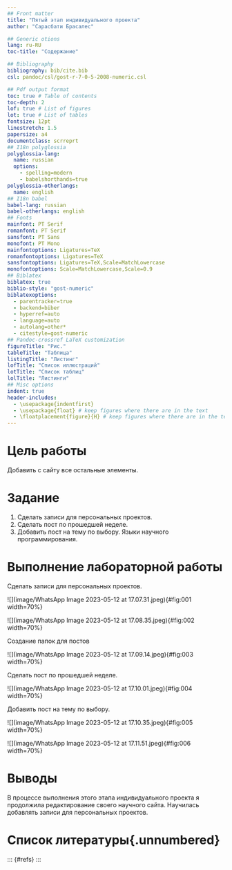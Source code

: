 ```yaml
---
## Front matter
title: "Пятый этап индивидуального проекта"
author: "Сарасбати Брасалес"

## Generic otions
lang: ru-RU
toc-title: "Содержание"

## Bibliography
bibliography: bib/cite.bib
csl: pandoc/csl/gost-r-7-0-5-2008-numeric.csl

## Pdf output format
toc: true # Table of contents
toc-depth: 2
lof: true # List of figures
lot: true # List of tables
fontsize: 12pt
linestretch: 1.5
papersize: a4
documentclass: scrreprt
## I18n polyglossia
polyglossia-lang:
  name: russian
  options:
	- spelling=modern
	- babelshorthands=true
polyglossia-otherlangs:
  name: english
## I18n babel
babel-lang: russian
babel-otherlangs: english
## Fonts
mainfont: PT Serif
romanfont: PT Serif
sansfont: PT Sans
monofont: PT Mono
mainfontoptions: Ligatures=TeX
romanfontoptions: Ligatures=TeX
sansfontoptions: Ligatures=TeX,Scale=MatchLowercase
monofontoptions: Scale=MatchLowercase,Scale=0.9
## Biblatex
biblatex: true
biblio-style: "gost-numeric"
biblatexoptions:
  - parentracker=true
  - backend=biber
  - hyperref=auto
  - language=auto
  - autolang=other*
  - citestyle=gost-numeric
## Pandoc-crossref LaTeX customization
figureTitle: "Рис."
tableTitle: "Таблица"
listingTitle: "Листинг"
lofTitle: "Список иллюстраций"
lotTitle: "Список таблиц"
lolTitle: "Листинги"
## Misc options
indent: true
header-includes:
  - \usepackage{indentfirst}
  - \usepackage{float} # keep figures where there are in the text
  - \floatplacement{figure}{H} # keep figures where there are in the text
---
```


# Цель работы

Добавить с сайту все остальные элементы.

# Задание

1. Сделать записи для персональных проектов.
2. Сделать пост по прошедшей неделе.
3. Добавить пост на тему по выбору.
        Языки научного программирования.


# Выполнение лабораторной работы

Сделать записи для персональных проектов.

![](image/WhatsApp Image 2023-05-12 at 17.07.31.jpeg){#fig:001 width=70%}

![](image/WhatsApp Image 2023-05-12 at 17.08.35.jpeg){#fig:002 width=70%}

Создание папок для постов

![](image/WhatsApp Image 2023-05-12 at 17.09.14.jpeg){#fig:003 width=70%}

Сделать пост по прошедшей неделе.

![](image/WhatsApp Image 2023-05-12 at 17.10.01.jpeg){#fig:004 width=70%}

Добавить пост на тему по выбору.

![](image/WhatsApp Image 2023-05-12 at 17.10.35.jpeg){#fig:005 width=70%}



![](image/WhatsApp Image 2023-05-12 at 17.11.51.jpeg){#fig:006 width=70%}

# Выводы

В процессе выполнения этого этапа индивидуального проекта я продолжила редактирование своего научного сайта. Научилась добавлять записи для персональных проектов.

# Список литературы{.unnumbered}

::: {#refs}
:::
